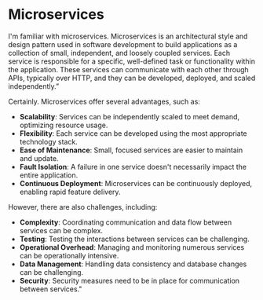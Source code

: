 # Microservices

I'm familiar with microservices. Microservices is an architectural style and design pattern used in software development to build applications as a collection of small, independent, and loosely coupled services. Each service is responsible for a specific, well-defined task or functionality within the application. These services can communicate with each other through APIs, typically over HTTP, and they can be developed, deployed, and scaled independently.”

Certainly. Microservices offer several advantages, such as:

- **Scalability**: Services can be independently scaled to meet demand, optimizing resource usage.
- **Flexibility**: Each service can be developed using the most appropriate technology stack.
- **Ease of Maintenance**: Small, focused services are easier to maintain and update.
- **Fault Isolation**: A failure in one service doesn't necessarily impact the entire application.
- **Continuous Deployment**: Microservices can be continuously deployed, enabling rapid feature delivery.

However, there are also challenges, including:

- **Complexity**: Coordinating communication and data flow between services can be complex.
- **Testing**: Testing the interactions between services can be challenging.
- **Operational Overhead**: Managing and monitoring numerous services can be operationally intensive.
- **Data Management**: Handling data consistency and database changes can be challenging.
- **Security**: Security measures need to be in place for communication between services."